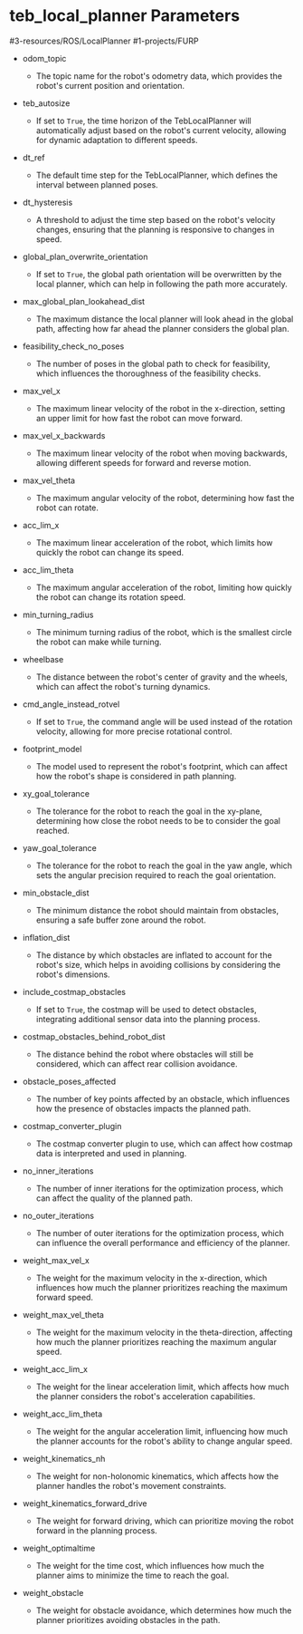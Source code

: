 # teb_local_planner Parameters
#3-resources/ROS/LocalPlanner #1-projects/FURP 

- odom_topic
    - The topic name for the robot's odometry data, which provides the robot's current position and orientation.

- teb_autosize
    - If set to `True`, the time horizon of the TebLocalPlanner will automatically adjust based on the robot's current velocity, allowing for dynamic adaptation to different speeds.

- dt_ref
    - The default time step for the TebLocalPlanner, which defines the interval between planned poses.

- dt_hysteresis
    - A threshold to adjust the time step based on the robot's velocity changes, ensuring that the planning is responsive to changes in speed.

- global_plan_overwrite_orientation
    - If set to `True`, the global path orientation will be overwritten by the local planner, which can help in following the path more accurately.

- max_global_plan_lookahead_dist
    - The maximum distance the local planner will look ahead in the global path, affecting how far ahead the planner considers the global plan.

- feasibility_check_no_poses
    - The number of poses in the global path to check for feasibility, which influences the thoroughness of the feasibility checks.

- max_vel_x
    - The maximum linear velocity of the robot in the x-direction, setting an upper limit for how fast the robot can move forward.

- max_vel_x_backwards
    - The maximum linear velocity of the robot when moving backwards, allowing different speeds for forward and reverse motion.

- max_vel_theta
    - The maximum angular velocity of the robot, determining how fast the robot can rotate.

- acc_lim_x
    - The maximum linear acceleration of the robot, which limits how quickly the robot can change its speed.

- acc_lim_theta
    - The maximum angular acceleration of the robot, limiting how quickly the robot can change its rotation speed.

- min_turning_radius
    - The minimum turning radius of the robot, which is the smallest circle the robot can make while turning.

- wheelbase
    - The distance between the robot's center of gravity and the wheels, which can affect the robot's turning dynamics.

- cmd_angle_instead_rotvel
    - If set to `True`, the command angle will be used instead of the rotation velocity, allowing for more precise rotational control.

- footprint_model
    - The model used to represent the robot's footprint, which can affect how the robot's shape is considered in path planning.

- xy_goal_tolerance
    - The tolerance for the robot to reach the goal in the xy-plane, determining how close the robot needs to be to consider the goal reached.

- yaw_goal_tolerance
    - The tolerance for the robot to reach the goal in the yaw angle, which sets the angular precision required to reach the goal orientation.

- min_obstacle_dist
    - The minimum distance the robot should maintain from obstacles, ensuring a safe buffer zone around the robot.

- inflation_dist
    - The distance by which obstacles are inflated to account for the robot's size, which helps in avoiding collisions by considering the robot's dimensions.

- include_costmap_obstacles
    - If set to `True`, the costmap will be used to detect obstacles, integrating additional sensor data into the planning process.

- costmap_obstacles_behind_robot_dist
    - The distance behind the robot where obstacles will still be considered, which can affect rear collision avoidance.

- obstacle_poses_affected
    - The number of key points affected by an obstacle, which influences how the presence of obstacles impacts the planned path.

- costmap_converter_plugin
    - The costmap converter plugin to use, which can affect how costmap data is interpreted and used in planning.

- no_inner_iterations
    - The number of inner iterations for the optimization process, which can affect the quality of the planned path.

- no_outer_iterations
    - The number of outer iterations for the optimization process, which can influence the overall performance and efficiency of the planner.

- weight_max_vel_x
    - The weight for the maximum velocity in the x-direction, which influences how much the planner prioritizes reaching the maximum forward speed.

- weight_max_vel_theta
    - The weight for the maximum velocity in the theta-direction, affecting how much the planner prioritizes reaching the maximum angular speed.

- weight_acc_lim_x
    - The weight for the linear acceleration limit, which affects how much the planner considers the robot's acceleration capabilities.

- weight_acc_lim_theta
    - The weight for the angular acceleration limit, influencing how much the planner accounts for the robot's ability to change angular speed.

- weight_kinematics_nh
    - The weight for non-holonomic kinematics, which affects how the planner handles the robot's movement constraints.

- weight_kinematics_forward_drive
    - The weight for forward driving, which can prioritize moving the robot forward in the planning process.

- weight_optimaltime
    - The weight for the time cost, which influences how much the planner aims to minimize the time to reach the goal.

- weight_obstacle
    - The weight for obstacle avoidance, which determines how much the planner prioritizes avoiding obstacles in the path.
